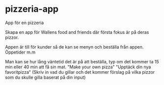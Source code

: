 # pizzeria-app
App för en pizzeria

Skapa en app för Wallens food and friends där första fokus är på deras pizzor.

Appen är till för kunder så de kan se menyn och beställa från appen. Öppetider m.m

Man kan se hur lång väntetid det är på att beställa, typ om det kommer ta 15 min eller 40 min att få sin mat.
"Make your own pizza"
"Upptäck din nya favoritpizza" (Skriv in vad du gillar och det kommer förslag på vilka pizzor som du skulle gilla baserat på din input)
